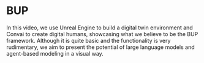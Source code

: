 # BUP

In this video, we use Unreal Engine to build a digital twin environment and Convai to create digital humans, showcasing what we believe to be the BUP framework. Although it is quite basic and the functionality is very rudimentary, we aim to present the potential of large language models and agent-based modeling in a visual way.
